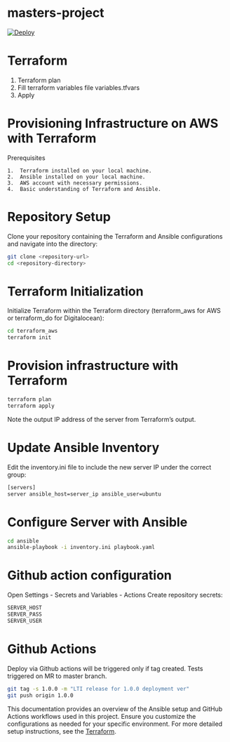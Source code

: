 # masters-project

[![Deploy](https://github.com/fedorchenko-a/masters-project/actions/workflows/deploy.yml/badge.svg)](https://github.com/fedorchenko-a/masters-project/actions/workflows/deploy.yml)


# Terraform
1. Terraform plan
2. Fill terraform variables file variables.tfvars
3. Apply

# Provisioning Infrastructure on AWS with Terraform

Prerequisites

	1.	Terraform installed on your local machine.
	2.	Ansible installed on your local machine.
	3.	AWS account with necessary permissions.
	4.	Basic understanding of Terraform and Ansible.

# Repository Setup
Clone your repository containing the Terraform and Ansible configurations and navigate into the directory:
```bash
git clone <repository-url>
cd <repository-directory>
```

# Terraform Initialization
Initialize Terraform within the Terraform directory (terraform_aws for AWS or terraform_do for Digitalocean):
```bash
cd terraform_aws
terraform init
```

# Provision infrastructure with Terraform

```bash
terraform plan
terraform apply
```
Note the output IP address of the server from Terraform’s output.

# Update Ansible Inventory
Edit the inventory.ini file to include the new server IP under the correct group:
```bash
[servers]
server ansible_host=server_ip ansible_user=ubuntu
```
# Configure Server with Ansible
```bash
cd ansible
ansible-playbook -i inventory.ini playbook.yaml
```
# Github action configuration
Open Settings - Secrets and Variables - Actions
Create repository secrets:
```bash
SERVER_HOST
SERVER_PASS
SERVER_USER
```



# Github Actions
Deploy via Github actions will be triggered only if tag created.
Tests triggered on MR to master branch.
```bash
git tag -s 1.0.0 -m "LTI release for 1.0.0 deployment ver"
git push origin 1.0.0
``` 

This documentation provides an overview of the Ansible setup and GitHub Actions workflows used in this project. Ensure you customize the configurations as needed for your specific environment.
For more detailed setup instructions, see the [Terraform](docs/terraform.md).